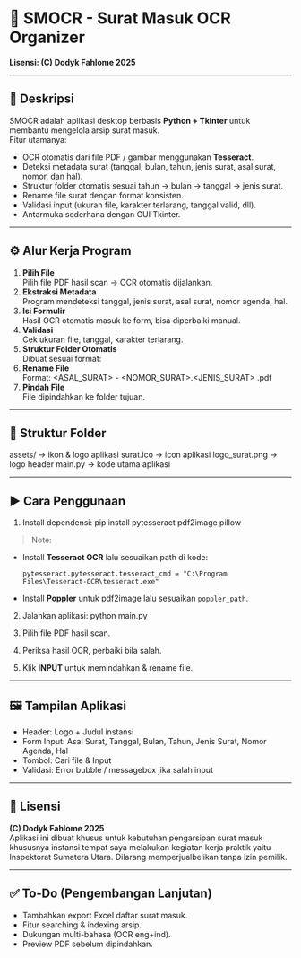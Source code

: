 # 📌 SMOCR - Surat Masuk OCR Organizer
**Lisensi: (C) Dodyk Fahlome 2025**

---

## 📖 Deskripsi
SMOCR adalah aplikasi desktop berbasis **Python + Tkinter** untuk membantu mengelola arsip surat masuk.  
Fitur utamanya:
- OCR otomatis dari file PDF / gambar menggunakan **Tesseract**.
- Deteksi metadata surat (tanggal, bulan, tahun, jenis surat, asal surat, nomor, dan hal).
- Struktur folder otomatis sesuai tahun → bulan → tanggal → jenis surat.
- Rename file surat dengan format konsisten.
- Validasi input (ukuran file, karakter terlarang, tanggal valid, dll).
- Antarmuka sederhana dengan GUI Tkinter.

---

## ⚙️ Alur Kerja Program
1. **Pilih File**  
   Pilih file PDF hasil scan → OCR otomatis dijalankan.  
2. **Ekstraksi Metadata**  
   Program mendeteksi tanggal, jenis surat, asal surat, nomor agenda, hal.  
3. **Isi Formulir**  
   Hasil OCR otomatis masuk ke form, bisa diperbaiki manual.  
4. **Validasi**  
   Cek ukuran file, tanggal, karakter terlarang.  
5. **Struktur Folder Otomatis**  
   Dibuat sesuai format:
6. **Rename File**  
   Format: <ASAL_SURAT> - <NOMOR_SURAT>.<JENIS_SURAT> <HAL>.pdf
7. **Pindah File**  
   File dipindahkan ke folder tujuan.

---

## 📂 Struktur Folder
assets/ → ikon & logo aplikasi
   surat.ico → icon aplikasi
   logo_surat.png → logo header
   main.py → kode utama aplikasi

---

## ▶️ Cara Penggunaan
1. Install dependensi: pip install pytesseract pdf2image pillow
> Note:
- Install **Tesseract OCR** lalu sesuaikan path di kode:
  ```
  pytesseract.pytesseract.tesseract_cmd = "C:\Program Files\Tesseract-OCR\tesseract.exe"
  ```
- Install **Poppler** untuk pdf2image lalu sesuaikan `poppler_path`.

2. Jalankan aplikasi: python main.py

3. Pilih file PDF hasil scan.  
4. Periksa hasil OCR, perbaiki bila salah.  
5. Klik **INPUT** untuk memindahkan & rename file.  

---

## 🖼️ Tampilan Aplikasi
- Header: Logo + Judul instansi
- Form Input: Asal Surat, Tanggal, Bulan, Tahun, Jenis Surat, Nomor Agenda, Hal
- Tombol: Cari file & Input
- Validasi: Error bubble / messagebox jika salah input

---

## 📜 Lisensi
**(C) Dodyk Fahlome 2025**  
Aplikasi ini dibuat khusus untuk kebutuhan pengarsipan surat masuk khususnya instansi
tempat saya melakukan kegiatan kerja praktik yaitu Inspektorat Sumatera Utara.
Dilarang memperjualbelikan tanpa izin pemilik.

---

## ✅ To-Do (Pengembangan Lanjutan)
- Tambahkan export Excel daftar surat masuk.
- Fitur searching & indexing arsip.
- Dukungan multi-bahasa (OCR eng+ind).
- Preview PDF sebelum dipindahkan.
